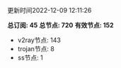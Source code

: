 更新时间2022-12-09 12:11:26

**总订阅: 45**
**总节点: 720**
**有效节点: 152**
- v2ray节点: 143
- trojan节点: 8
- ss节点: 1
